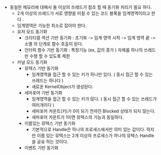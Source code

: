 * 동일한 메모리에 대해서 둘 이상의 쓰레드가 참조 할 때 동기화 처리가 필요 하다.
  * 2개 이상의 쓰레드가 서로 영향을 미칠 수 있는 코드 블록을 임계영역이라고 한다 .
  * 임계영역은 가능한 최소로 잡아야 한다.
  * 유저 모드 동기화
    * 크리티컬 섹션 기반 동기화 : 초기화 -> 임계 영역 시작 -> 임계 영역 끝 -> 소멸 의 단계로 함수 호출이 된다.
    * 인터락 함수 기반 동기화 : 특정기능 (ex, 값의 증가 ) 자체를 하나의 쓰레드만 수행 할 수 있도록 제한
  * 커널 모드 동기화
    * 뮤텍스 기반 동기화 
      * 임계영역을 접근 할 수 있는 키가 하나만 있다. ( 동시 접근 할 수 있는 쓰레드는 하나다 )
      * 새로운 KernelObject가 생성된다.
    * 세마포어 기반 동기화
      * 임계영역을 접근 할 수 있는 키가 많다. ( 동시 접근 할 수 있는 쓰레드가 여러개이다 )
      * 세마포어 카운트(키)가 0이 되기 전까진 Blocked 상태가 되지 않는다.
      * 세마포어 카운트가 1이면 뮤텍스의 기능과 동일하다.
    * 이름있는 뮤텍스 기반 동기화
      * 기본적으로 Handle은 하나의 프로세스에서만 의미 있는 값이다. 하지만 이름 있는 뮤텍스는 2개 이상의 프로세스가 
      하나의 뮤텍스 Handle을 공유 하는 것이다.      
    * 이벤트 기반 동기화 

  
